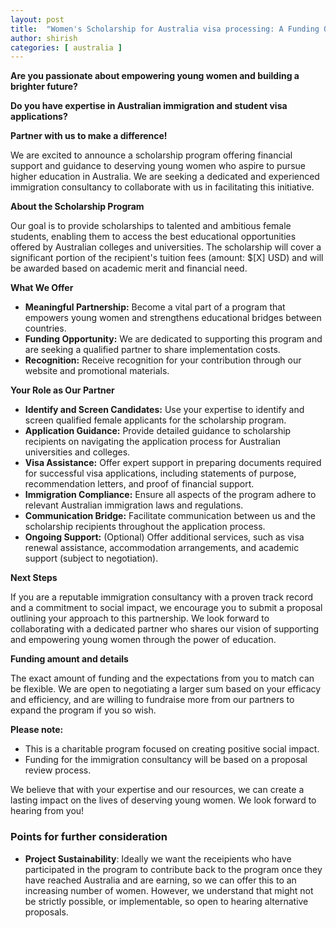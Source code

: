 ```yaml
---
layout: post
title:  "Women's Scholarship for Australia visa processing: A Funding Opportunity for Immigration Consultancies"
author: shirish
categories: [ australia ]
---
```



**Are you passionate about empowering young women and building a brighter future?**

**Do you have expertise in Australian immigration and student visa applications?**

**Partner with us to make a difference!**

We are excited to announce a scholarship program offering financial support and guidance to deserving young women who aspire to pursue higher education in Australia. We are seeking a dedicated and experienced immigration consultancy to collaborate with us in facilitating this initiative.

**About the Scholarship Program**

Our goal is to provide scholarships to talented and ambitious female students, enabling them to access the best educational opportunities offered by Australian colleges and universities. The scholarship will cover a significant portion of the recipient's tuition fees (amount: $[X] USD) and will be awarded based on academic merit and financial need. 

**What We Offer**

* **Meaningful Partnership:**  Become a vital part of a program that empowers young women and strengthens educational bridges between countries.
* **Funding Opportunity:** We are dedicated to supporting this program and are seeking a qualified partner to share implementation costs.
* **Recognition:**  Receive recognition for your contribution through our website and promotional materials.

**Your Role as Our Partner**

* **Identify and Screen Candidates:** Use your expertise to identify and screen qualified female applicants for the scholarship program.
* **Application Guidance:** Provide detailed guidance to scholarship recipients on navigating the application process for Australian universities and colleges.
* **Visa Assistance:**  Offer expert support in preparing documents required for successful visa applications, including statements of purpose, recommendation letters, and proof of financial support.
* **Immigration Compliance:** Ensure all aspects of the program adhere to relevant Australian immigration laws and regulations.
* **Communication Bridge:** Facilitate communication between us and the scholarship recipients throughout the application process.
* **Ongoing Support:** (Optional) Offer additional services, such as visa renewal assistance, accommodation arrangements, and academic support (subject to negotiation).

**Next Steps**

If you are a reputable immigration consultancy with a proven track record and a commitment to social impact, we encourage you to submit a proposal outlining your approach to this partnership. We look forward to collaborating with a dedicated partner who shares our vision of supporting and empowering young women through the power of education.

**Funding amount and details**

The exact amount of funding and the expectations from you to match can be flexible. We are open to negotiating a larger sum based on your efficacy and efficiency, and are willing to fundraise more from our partners to expand the program if you so wish.

**Please note:**  

* This is a charitable program focused on creating positive social impact.
* Funding for the immigration consultancy will be based on a proposal review process.

We believe that with your expertise and our resources, we can create a lasting impact on the lives of deserving young women. We look forward to hearing from you!

### Points for further consideration
    
* **Project Sustainability**: Ideally we want the receipients who have participated in the program to contribute back to the program once they have reached Australia and are earning, so we can offer this to an increasing number of women. However, we understand that might not be strictly possible, or implementable, so open to hearing alternative proposals.